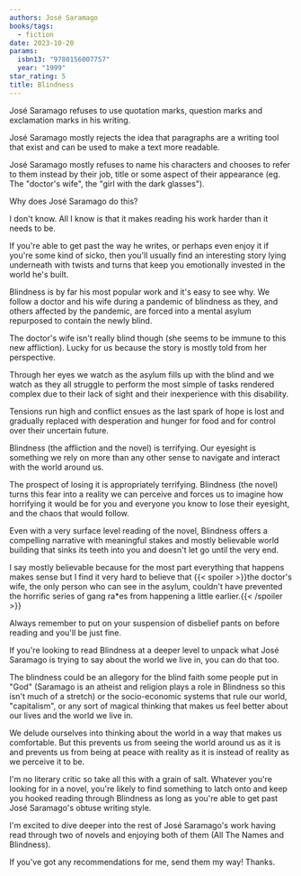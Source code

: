 ```yaml
---
authors: José Saramago
books/tags:
  - fiction
date: 2023-10-20
params:
  isbn13: "9780156007757"
  year: "1999"
star_rating: 5
title: Blindness
---
```


José Saramago refuses to use quotation marks, question marks and exclamation
marks in his writing.

José Saramago mostly rejects the idea that paragraphs are a writing tool that
exist and can be used to make a text more readable.

José Saramago mostly refuses to name his characters and chooses to refer to them
instead by their job, title or some aspect of their appearance (eg. The
"doctor's wife", the "girl with the dark glasses").

Why does José Saramago do this?

<!--more-->

I don't know. All I know is that it makes reading his work harder than it needs
to be.

If you're able to get past the way he writes, or perhaps even enjoy it if you're
some kind of sicko, then you'll usually find an interesting story lying
underneath with twists and turns that keep you emotionally invested in the world
he's built.

Blindness is by far his most popular work and it's easy to see why. We follow a
doctor and his wife during a pandemic of blindness as they, and others affected
by the pandemic, are forced into a mental asylum repurposed to contain the newly
blind.

The doctor's wife isn't really blind though (she seems to be immune to this new
affliction). Lucky for us because the story is mostly told from her perspective.

Through her eyes we watch as the asylum fills up with the blind and we watch as
they all struggle to perform the most simple of tasks rendered complex due to
their lack of sight and their inexperience with this disability.

Tensions run high and conflict ensues as the last spark of hope is lost and
gradually replaced with desperation and hunger for food and for control over
their uncertain future.

Blindness (the affliction and the novel) is terrifying. Our eyesight is
something we rely on more than any other sense to navigate and interact with the
world around us.

The prospect of losing it is appropriately terrifying. Blindness (the novel)
turns this fear into a reality we can perceive and forces us to imagine how
horrifying it would be for you and everyone you know to lose their eyesight, and
the chaos that would follow.

Even with a very surface level reading of the novel, Blindness offers a
compelling narrative with meaningful stakes and mostly believable world building
that sinks its teeth into you and doesn't let go until the very end.

I say mostly believable because for the most part everything that happens makes
sense but I find it very hard to believe that {{< spoiler >}}the doctor's wife,
the only person who can see in the asylum, couldn't have prevented the horrific
series of gang ra\*es from happening a little earlier.{{< /spoiler >}}

Always remember to put on your suspension of disbelief pants on before reading
and you'll be just fine.

If you're looking to read Blindness at a deeper level to unpack what José
Saramago is trying to say about the world we live in, you can do that too.

The blindness could be an allegory for the blind faith some people put in "God"
(Saramago is an atheist and religion plays a role in Blindness so this isn't
much of a stretch) or the socio-economic systems that rule our world,
"capitalism", or any sort of magical thinking that makes us feel better about
our lives and the world we live in.

We delude ourselves into thinking about the world in a way that makes us
comfortable. But this prevents us from seeing the world around us as it is and
prevents us from being at peace with reality as it is instead of reality as we
perceive it to be.

I'm no literary critic so take all this with a grain of salt. Whatever you're
looking for in a novel, you're likely to find something to latch onto and keep
you hooked reading through Blindness as long as you're able to get past José
Saramago's obtuse writing style.

I'm excited to dive deeper into the rest of José Saramago's work having read
through two of novels and enjoying both of them (All The Names and Blindness).

If you've got any recommendations for me, send them my way! Thanks.
